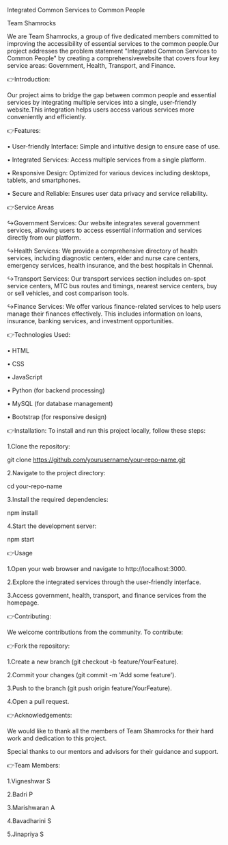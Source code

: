 Integrated Common Services to Common People



Team Shamrocks

We are Team Shamrocks, a group of five dedicated members committed to improving the accessibility of essential services to the common people.Our project addresses the problem statement "Integrated Common Services to Common People" by creating a comprehensivewebsite that covers four key service areas: 
Government, Health, Transport, and Finance.




👉Introduction:

Our project aims to bridge the gap between common people and essential services by integrating multiple services into a single, user-friendly website.This integration helps users access various services more conveniently and efficiently.




👉Features:

• User-friendly Interface: Simple and intuitive design to ensure ease of use.

• Integrated Services: Access multiple services from a single platform.

• Responsive Design: Optimized for various devices including desktops, tablets, and smartphones.

• Secure and Reliable: Ensures user data privacy and service reliability.




👉Service Areas 

↪Government Services:
Our website integrates several government services, allowing users to access essential information and services directly from our platform.

↪Health Services:
We provide a comprehensive directory of health services, including diagnostic centers, elder and nurse care centers, emergency services, health insurance, and the best hospitals in Chennai.

↪Transport Services:
Our transport services section includes on-spot service centers, MTC bus routes and timings, nearest service centers, buy or sell vehicles, and cost comparison tools.

↪Finance Services:
We offer various finance-related services to help users manage their finances effectively. This includes information on loans, insurance, banking services, and investment opportunities.




👉Technologies Used:

• HTML

• CSS

• JavaScript

• Python (for backend processing)

• MySQL (for database management)

• Bootstrap (for responsive design)




👉Installation:
To install and run this project locally, follow these steps:

1.Clone the repository:

git clone https://github.com/yourusername/your-repo-name.git

2.Navigate to the project directory:

cd your-repo-name

3.Install the required dependencies:

npm install

4.Start the development server:

npm start




👉Usage

1.Open your web browser and navigate to http://localhost:3000.

2.Explore the integrated services through the user-friendly interface.

3.Access government, health, transport, and finance services from the homepage.




👉Contributing:

We welcome contributions from the community. To contribute:




👉Fork the repository:

1.Create a new branch (git checkout -b feature/YourFeature).

2.Commit your changes (git commit -m 'Add some feature').

3.Push to the branch (git push origin feature/YourFeature).

4.Open a pull request.





👉Acknowledgements:

We would like to thank all the members of Team Shamrocks for their hard work and dedication to this project. 

Special thanks to our mentors and advisors for their guidance and support.





👉Team Members:

1.Vigneshwar S

2.Badri P

3.Marishwaran A

4.Bavadharini S

5.Jinapriya S
